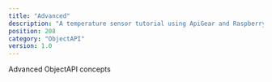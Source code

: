 ```yaml
---
title: "Advanced"
description: "A temperature sensor tutorial using ApiGear and Raspberry Pi"
position: 208
category: "ObjectAPI"
version: 1.0
---
```


Advanced ObjectAPI concepts
